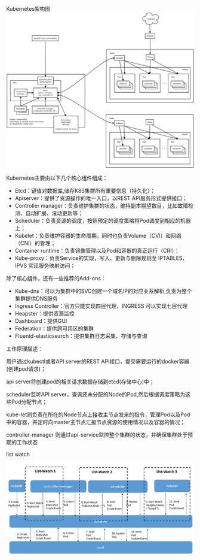 Kubernetes架构图![k8s架构图](acess/k8s架构图.png)

Kubernetes主要由以下几个核心组件组成：

- Etcd：键值对数据库,储存K8S集群所有重要信息（持久化）；
- Apiserver：提供了资源操作的唯一入口，以REST API服务形式提供接口；
- Controller manager：负责维护集群的状态，维持副本期望数目，比如故障检测、自动扩展、滚动更新等；
- Scheduler：负责资源的调度，按照预定的调度策略将Pod调度到相应的机器上；
- Kubelet：负责维护容器的生命周期，同时也负责Volume（CVI）和网络（CNI）的管理；
- Container runtime：负责镜像管理以及Pod和容器的真正运行（CRI）；
- Kube-proxy：负责Service的实现，写入、更新与删除规则至 IPTABLES、IPVS 实现服务映射访问；

除了核心组件，还有一些推荐的Add-ons：

- Kube-dns：可以为集群中的SVC创建一个域名IP的对应关系解析,负责为整个集群提供DNS服务
- Ingress Controller：官方只能实现四层代理，INGRESS 可以实现七层代理
- Heapster：提供资源监控
- Dashboard：提供GUI
- Federation：提供跨可用区的集群
- Fluentd-elasticsearch：提供集群日志采集、存储与查询

工作原理描述：

用户通过kubectl或者API server的REST API接口，提交需要运行的docker容器(创建pod请求)；

api server将创建pod的相关请求数据存储到etcd(存储中心)中；

scheduler监听API server，查询还未分配的Node的Pod,然后根据调度策略为这些Pod分配节点；

kube-let则负责在所在的Node节点上接收主节点发来的指令，管理Pod以及Pod中的容器，并定时向master主节点汇报节点资源的使用情况以及容器的情况；

controller-manager 则通过api-service监控整个集群的状态，并确保集群处于预期的工作状态

list watch

![20170315101923](acess/20170315101923.jpg)